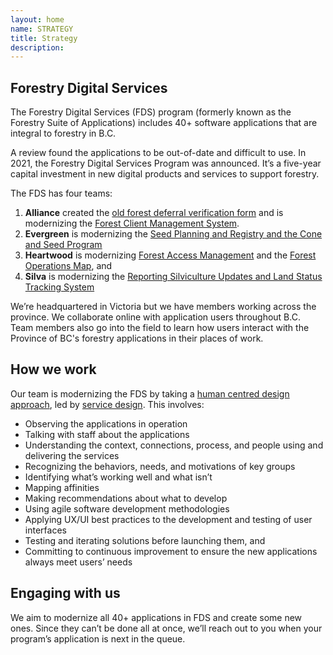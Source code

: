 ```yaml
---
layout: home
name: STRATEGY
title: Strategy
description:        
---
```


## Forestry Digital Services 

The Forestry Digital Services (FDS) program (formerly known as the Forestry Suite of Applications) includes 40+ software applications that are integral to forestry in B.C. 

A review found the applications to be out-of-date and difficult to use. In 2021, the Forestry Digital Services Program was announced. It’s a five-year capital investment in new digital products and services to support forestry. 

The FDS has four teams:
1. **Alliance** created the [old forest deferral verification form](./applications/oldgrowth.html) and is modernizing the [Forest Client Management System](./applications/client.html). 
2. **Evergreen** is modernizing the [Seed Planning and Registry and the Cone and Seed Program](./applications/spar.html) 
3. **Heartwood** is modernizing [Forest Access Management](./applications/fam.html) and the [Forest Operations Map](./applications/fom.html), and 
4. **Silva** is modernizing the [Reporting Silviculture Updates and Land Status Tracking System](./applications/results.html)

We’re headquartered in Victoria but we have members working across the province. We collaborate online with application users throughout B.C. Team members also go into the field to learn how users interact with the Province of BC's forestry applications in their places of work. 

## How we work

Our team is modernizing the FDS by taking a [human centred design approach](https://en.wikipedia.org/wiki/Human-centered_design), led by [service design](https://en.wikipedia.org/wiki/Service_design). 
 This involves:
 - Observing the applications in operation
 - Talking with staff about the applications 
 - Understanding the context, connections, process, and people using and delivering the services 
 - Recognizing the behaviors, needs, and motivations of key groups 
 - Identifying what’s working well and what isn’t 
 - Mapping affinities 
 - Making recommendations about what to develop 
 - Using agile software development methodologies 
 - Applying UX/UI best practices to the development and testing of user interfaces 
 - Testing and iterating solutions before launching them, and 
 - Committing to continuous improvement to ensure the new applications always meet users’ needs 

## Engaging with us
We aim to modernize all 40+ applications in FDS and create some new ones. Since they can’t be done all at once, we’ll reach out to you when your program’s application is next in the queue.
  
